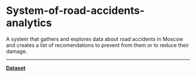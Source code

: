 # System-of-road-accidents-analytics

A system that gathers and explores data about road accidents in Moscow and creates a  list of recomendations to prevent from them or to reduce their damage.

***

**[Dataset](https://www.kaggle.com/datasets/timkiryachek/accidents-in-moscow)**
